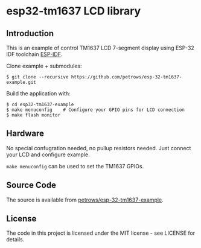 # esp32-tm1637 LCD library

## Introduction

This is an example of control TM1637 LCD 7-segment display using ESP-32 IDF toolchain [ESP-IDF](https://github.com/espressif/esp-idf).

Clone example + submodules:

    $ git clone --recursive https://github.com/petrows/esp-32-tm1637-example.git

Build the application with:

    $ cd esp32-tm1637-example
    $ make menuconfig    # Configure your GPIO pins for LCD connection
    $ make flash monitor
    
## Hardware

No special confugration needed, no pullup resistors needed. Just connect your LCD and configure example.

`make menuconfig` can be used to set the TM1637 GPIOs.

## Source Code

The source is available from [petrows/esp-32-tm1637-example](https://github.com/petrows/esp-32-tm1637-example).

## License

The code in this project is licensed under the MIT license - see LICENSE for details.
